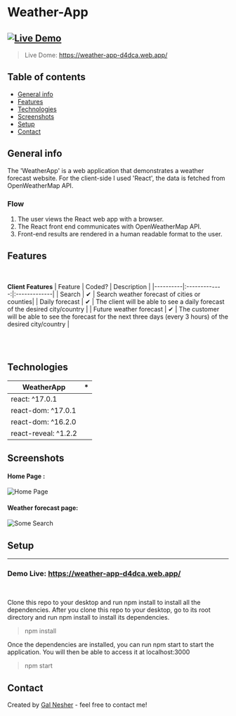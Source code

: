 # Weather-App
[![Live Demo](https://img.shields.io/badge/demo-online-green.svg)](https://weather-app-d4dca.web.app/)
---

> Live Dome:  https://weather-app-d4dca.web.app/

## Table of contents
* [General info](#general-info)
* [Features](#features)
* [Technologies](#technologies)
* [Screenshots](#screenshots)
* [Setup](#setup)
* [Contact](#contact)


## General info
The 'WeatherApp' is a web application that demonstrates a weather forecast website.
For the client-side I used 'React', the data is fetched from OpenWeatherMap API.

### Flow
1. The user views the React web app with a browser.
2. The React front end communicates with OpenWeatherMap API.
7. Front-end results are rendered in a human readable format to the user.


## Features
<br>

<b>Client Features</b>
| Feature  |  Coded?       | Description  |
|----------|:-------------:|:-------------|
| Search | &#10004; | Search weather forecast of cities or counties|
| Daily forecast | &#10004; | The client will be able to see a daily forecast of the desired city/country |
| Future weather forecast | &#10004; | The customer will be able to see the forecast for the next three days (every 3 hours) of the desired city/country |



<br>

<br>


## Technologies
WeatherApp | *
--- | ---
react: ^17.0.1|
react-dom: ^17.0.1|
react-dom: ^16.2.0 |
react-reveal: ^1.2.2| 


## Screenshots
#### Home Page :
![Home Page](src/Images/weatherApp-Home.png)

#### Weather forecast page:
![Some Search](src/Images/weatherApp-Holon.png)




## Setup
---
### Demo Live: https://weather-app-d4dca.web.app/
<br>

Clone this repo to your desktop and run npm install to install all the dependencies.
After you clone this repo to your desktop, go to its root directory and run npm install to install its dependencies.

>npm install<br>

Once the dependencies are installed, you can run npm start to start the application. You will then be able to access it at localhost:3000
>npm start


## Contact
Created by [Gal Nesher](https://www.linkedin.com/in/gal-nesher-153a881a3/) - feel free to contact me!
